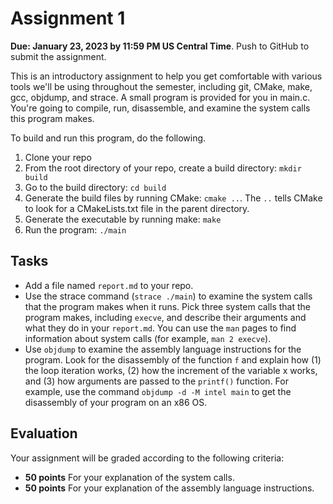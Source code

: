Assignment 1
============

**Due: January 23, 2023 by 11:59 PM US Central Time**. Push to GitHub to submit the assignment.

This is an introductory assignment to help you get comfortable with various tools we'll be using throughout the semester, including git, CMake, make, gcc, objdump, and strace. A small program is provided for you in main.c. You're going to compile, run, disassemble, and examine the system calls this program makes.

To build and run this program, do the following.

1. Clone your repo
2. From the root directory of your repo, create a build directory: `mkdir build`
3. Go to the build directory: `cd build`
4. Generate the build files by running CMake: `cmake ..`. The `..` tells CMake to look for a CMakeLists.txt file in the parent directory.
5. Generate the executable by running make: `make`
6. Run the program: `./main`

## Tasks

* Add a file named `report.md` to your repo.
* Use the strace command (`strace ./main`) to examine the system calls that the program makes when it runs. Pick three system calls that the program makes, including `execve`, and describe their arguments and what they do in your `report.md`. You can use the `man` pages to find information about system calls (for example, `man 2 execve`).
* Use `objdump` to examine the assembly language instructions for the program. Look for the disassembly of the function `f` and explain how (1) the loop iteration works, (2) how the increment of the variable x works, and (3) how arguments are passed to the ``printf()`` function. For example, use the command `objdump -d -M intel main` to get the disassembly of your program on an x86 OS.

## Evaluation

Your assignment will be graded according to the following criteria:

- **50 points** For your explanation of the system calls.
- **50 points** For your explanation of the assembly language instructions.
